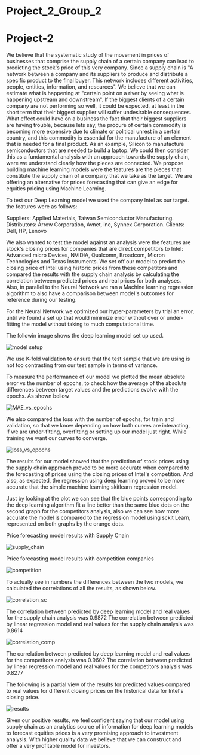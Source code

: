# Project_2_Group_2

# Project-2

We believe that the systematic study of the movement in prices of businesses that comprise the supply chain of a certain company can lead to predicting the stock's price of this very company. Since a supply chain is "A network between a company and its suppliers to produce and distribute a specific product to the final buyer. This network includes different activities, people, entities, information, and resources". We believe that we can estimate  what is happening at "certain point on a river by seeing what is happening upstream and downstream". If the biggest clients of a certain company are not performing so well, it could be expected, at least in the short term that their biggest supplier will suffer undesirable consequences. What effect could have on a business the fact that their biggest suppliers are having trouble, because lets say, the procure of certain commodity is becoming more expensive due to climate or political unrest in a certain country, and this commodity is essential for the manufacture of an element that is needed for a final product. As an example, Silicon to manufacture semiconductors that are needed to build a laptop. We could then consider this as a fundamental analysis with an approach towards the supply chain, were we understand clearly how the pieces are connected. We propose building machine learning models were the features are the pieces that constitute the supply chain of a company that we take as the target. We are offering an alternative for prices forecasting that can give an edge for equities pricing using Machine Learning.

To test our Deep Learning model we used the company Intel as our target. the features were as follows:

Suppliers: Applied Materials, Taiwan Semiconductor Manufacturing.
Distributors: Arrow Corporation, Avnet, inc, Synnex Corporation.
Clients: Dell, HP, Lenovo

We also wanted to test the model against an analysis were the features are stock's closing prices for companies that are direct competitors to Intel: Advanced micro Devices, NVIDIA, Qualcomn, Broadcom, Micron Technologies and Texas Instruments. We set off our model to predict the closing price of Intel using historic prices from these competitors and compared the results with the supply chain analysis by calculating the correlation between predicted prices and real prices for both analyses. Also, in parallel to the Neural Network we ran a Machine learning regression algorithm to also have a comparison between model's outcomes for reference during our testing.

For the Neural Network we optimized our hyper-parameters by trial an error, until we found a set up that would minimize error without over or under-fitting the model without taking to much computational time.

The followin image shows the deep learning model set up used.


![model setup](/images/model.png)


We use K-fold validation to ensure that the test sample that we are using is not too contrasting from our test sample in terms of variance.

To measure the performance of our model we plotted the mean absolute error vs the number of epochs, to check how the average of the absolute differences between target values and the predictions evolve with the epochs. As shown bellow

![MAE_vs_epochs](/images/MAE_vs_epochs.png)

We also compared the loss with the number of epochs, for train and validation, so that we know depending on how both curves are interacting, if we are under-fitting, overfitting or setting up our model just right. While training we want our curves to converge.

![loss_vs_epochs](/images/loss_vs_epochs.png)

The results for our model showed that the prediction of stock prices using the supply chain approach proved to be more accurate when compared to the forecasting of prices using the closing prices of Intel's competition. And also, as expected, the regression using deep learning proved to be more accurate that the simple machine learning skitlearn regression model.

Just by looking at the plot we can see that the blue points corresponding to the deep learning algorithm fit a line better than the same blue dots on the second graph for the competitors analysis, also we can see how more accurate the model is compared to the regression model using sckit Learn, represented on both graphs by the orange dots.


Price forecasting model results with Supply Chain 

![supply_chain](/images/supply_chain.png)


Price forecasting model results with competition companies

![competition](/images/competition.png)

To actually see in numbers the differences between the two models, we calculated the correlations of all the results, as shown below.

![correlation_sc](/images/correlation_sc.png)

The correlation between predicted by deep learning model and real values for the supply chain analysis was 0.9872
The correlation between predicted by linear regression model and real values for the supply chain analysis was 0.8614

![correlation_comp](/images/correlation_comp.png)

The correlation between predicted by deep learning model and real values for the competitors analysis was 0.9602
The correlation between predicted by linear regression model and real values for the competitors analysis was 0.8277

The following is a partial view of the results for predicted values compared to real values for different closing prices on the historical data for Intel's closing price.

![results](/images/results.png)

Given our positive results, we feel confident saying that our model  using supply chain as an analytics source of information for deep learning models to forecast equities prices is a very promising approach to investment analysis. With higher quality data we believe that we can construct and offer a very profitable model for investors.
